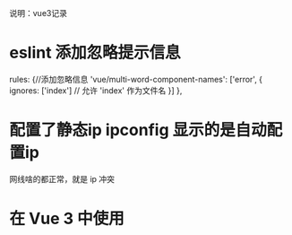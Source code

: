 说明：vue3记录

# eslint 添加忽略提示信息

rules: {//添加忽略信息
'vue/multi-word-component-names': ['error', {
ignores: ['index'] // 允许 'index' 作为文件名
}]
},

# 配置了静态ip ipconfig 显示的是自动配置ip

网线啥的都正常，就是 ip 冲突

# 在 Vue 3 中使用 <script setup> 语法时，确实不需要显式地在 components 选项中注册组件

# <router-view /> 是 Vue Router 内置的全局组件，不需要显式导入。它会自动从 Vue Router 库中导入并使用。下面是完整的实现步骤，不需要导入 <router-view />

# ref 和 reactive区别

访问值：ref用 访问值.value，而reactive直接访问值。
简单与复杂：用于ref简单类型和单个对象/数组，用于reactive具有多个反应属性的更复杂的对象。

# 旋转个角度（css）

transform: rotate(-45deg);

# 通常支持的格式包括 MP4、WebM 和 Ogg。

# 跳转到页面指定锚点位置

一、触发和跳转在同一页面1.要跳转的页面设置锚点 <section id="fc"></section>
css:
section {
padding-top: 122px;
/_ 这个值应等于或大于你的 header 高度 _/
margin-top: -122px;
/_ 同样的值但为负 _/
}
触发的链接：

<ul class="child">
  <li v-for="({ childName, childLink }, i) in child" :key="i">
      <a :href= 'childLink'  @click="handleClick()">{{ childName }}</a> 
  </li>
</ul>

2.使用 JavaScript 进行平滑滚动

<ul>
  <li><a href="#" @click="scrollToSection('showcase')">风采</a></li>
  <!-- 其他页脚链接 -->
</ul>
js：
scrollToSection(sectionId) {
  const element = document.getElementById(sectionId);//锚点视口高
  const headerOffset = document.querySelector('.header').offsetHeight;
  const elementPosition = element.getBoundingClientRect().top;//窗口高
  const offsetPosition = elementPosition + window.pageYOffset - headerOffset;
  //减去固定的 header 高度
  window.scrollTo({
    top: offsetPosition,
    behavior: 'smooth'//平滑移动
  });
}
二、触发和锚点不在同一页面（router-link ）
触发：
<ul class="child">
  <li v-for="({ childName, childLink }, i) in child" :key="i">
      <router-link :to="{ path: '/home', hash: childLink }">{{ childName }}</router-link>
  </li>
</ul>
路由：routes index.js
scrollBehavior(to, from, savedPosition) {
  if (to.hash) {
    const header = document.querySelector('.header');
    const headerOffset = header ? header.offsetHeight : 0;
    const element = document.querySelector(to.hash);
    console.log('hash---', element)
    if (element) {
      const elementPosition = element.getBoundingClientRect().top + window.pageYOffset;
      const offsetPosition = elementPosition - headerOffset;

      return window.scrollTo({
        top: offsetPosition,
        behavior: 'smooth'
      });
    }

}
return { x: 0, y: 0 };
}

# 动态拼接url

<ul>
    <li v-for="({ img, name }, index) in partners" :key="index">
      <img :src="getImagePath(img)" alt="">
      <span>{{ name }}</span>
    </li>
  </ul>
  const partners = ref([
      { img: 'hw', name: '华为' },
      { img: 'njyd', name: '南京邮电大学' }
    ]);

    const getImagePath = (img) => {
      return new URL(`../assets/images/public/${img}.jpg`,import.meta.url).href;
    };

直接拼接找不到图片
原因:路径问题：
相对路径可能无法正确解析，尤其是在使用 Webpack 或 Vite 等模块捆绑器时，它们需要以特定方式处理资产路径。

构建过程：
在构建过程中，静态资产的相对路径可能会发生变化。使用require或import.meta.url可确保正确解析路径。

# 二维码中间的图片不能超过二维码的30%

有没异型二维码中间是空的

# 大多数 GPU 的设计温度可达 85°C

# 去除nav hover时文字边框

el-dropdown-link:hover,
.el-dropdown-link:focus,
.el-dropdown-link:active {/\*_用于初始化_/
border: none;/_ 在 hover 状态下去除边框 _/
outline: none;/_ 确保没有 outline _/
text-decoration: none;/_ 确保没有文本装饰 _/
}

# src/assest/images/img.png 无法直接加载问题（或静态资源放到根目录 public 中）

使用 @ 符号作为别名路径会导致无法正确解析图片路径。Vite 中对于静态资源的路径处理，应该使用相对路径或通过 new URL 的方式来生成图片路径。

<ul>
    <li v-for="(item, index) in jsonData" :key="index">
        <div>{{ item.title }}</div>
        <div>{{ item.content }}</div>
        <div><img :src="getImageUrl(item.imgName)" alt="" style="width: 50px;height: 50px;"></div>
    </li>
</ul>
1.import alData from '@/assets/images/home/content-3/anli.json' //import 方式导入
2.const loadJsonData = async () => { //接口方式加载 json 文件
try {
    const response = await fetch('/src/assets/images/home/content-3/anli.json');
    jsonData.value = await response.json();
  } catch (error) {
    console.error('JSON 文件加载失败:', error);
  }
},

      const getImageUrl = (fileName) => {//开发环境，生产环境都可以正常加载 src/assest 中静态图片
          // 动态导入图片文件
          return new URL(`../assets/images/home/content-3/${fileName}`, import.meta.url).href;
      }

# 箭头函数

在 JavaScript 中，当使用箭头函数并加上花括号 {} 时，必须显式地使用 return 语句返回值。如果不使用 return 语句，函数将返回 undefined。因此，在使用花括号时，需要确保正确返回计算的值。

# svg 修改颜色

直接在 <path> 元素上使用 fill 属性
直接在 <path> 元素上使用 stroke 属性

# 可以在 main.js 中根据路由条件加载不同的全局样式

const adminPaths = ['/admin', '/dashboard', '/settings'];

router.beforeEach((to, from, next) => {
if (adminPaths.some(path => to.path.startsWith(path))) {
require('@/assets/admin.scss');
} else {
require('@/assets/web.scss');
}
next();
})

# password 添加显隐密码谷歌会自动填充密码并改变样式

autocomplete="new-password"即可。

1.使用element中el-input自带的属性auto-complete（版本二可用）,但是值不能按照官网而要改成new-password。2.使用el-input组件的只读属性（是否）readonly，开始要input框为只读，readonly = "true"。3.注册聚焦事件focus，控制readonly的属性值（true，false）
<el-form-item>
<el-input
v-model="form.password"
auto-complete="new-password"
:readonly="readonlyFlay"
show-password
@focus="handlerIptClick"
/>
</el-form-item>
const readonlyFlay = ref(true)
handlerIpClick() {
readonlyFlay.value = false
}

# el-tree 点击下拉三角背景变成白色

this.items = dataFromBackend.map(item => {
return {
...item,
customProperty: 'My Custom Value', // 自定义属性
};
});

# 如何清空computed对象数据

假设你有一个 computed 属性依赖于某个响应式数据，那么你可以通过修改这个响应式数据来达到清空 computed 属性的效果
computedValue() {
return this.inputValue ? this.inputValue : 'No data';
}
clearComputed() {
this.inputValue = '';
}

# 居中

height: 32px; line-height: 32px;（思考：垂直方向不是绝对居中）
此方法适用于单行文本。line-height等于的属性height将使文本在元素内垂直居中。
但是，这种方法不能处理水平居中，也不适用于多行文本。
display: flex; justify-content: center; align-items: center;：
这种方法更加灵活，它使内容在垂直和水平方向上居中。
它适用于单行和多行文本以及其他内联或块元素。
Flexbox 更加健壮，可以更优雅地处理复杂的布局

# vue2 父子孙数据响应传递

1.父 ->子：props -> 孙：props
孙：emit ->子：emit ->父
2.bus 总线
父：EventBus.$on 孙：EventBus.$emit
3.vueX

# vue2 父子孙数据非响应传递

this.$parent/this.$children
在 Vue 2 中，this.$children 是指当前组件的直接子组件的数组。可以通过这个属性访问子组件的方法和数据。然而，直接使用 this.$children 进行父子组件通信并不是推荐的做法，因为它会导致组件之间的强耦合，降低组件的可维护性和复用性
为什么不推荐使用 this.$children
不稳定的索引：this.$children 返回的是一个数组，数组中子组件的顺序不一定是固定的，容易出错。
强耦合：父组件需要知道子组件的具体实现细节，导致组件之间的依赖关系过于紧密。
难以维护：随着项目的复杂度增加，直接操作子组件会使代码变得难以维护和调试

# cesium BoundingSphere

BoundingSphere 是一种用于表示空间中一组点的最小包围球的几何结构。在 Cesium 中，BoundingSphere 通常用于计算一组点或一个对象的中心位置和范围，以便相机能够飞到并包含整个对象。
BoundingSphere 有以下几个主要属性：
center: 表示球的中心点，通常是 Cartesian3 坐标。
radius: 表示球的半径，通常是以米为单位的浮点数。

# elment select 下拉框背景颜色修改

.el-select-dropdown.el-popper //下拉框 border 属性修改、背景颜色、输入框文字颜色
.el-select-dropdown\_\_item//文字颜色
.el-select-dropdown\_\_item.hover//选中行背景
.el-select-dropdown\_\_item:hover//hover 当前

# 日期范围样式

.el-picker-panel.el-date-range-picker.el-popper//日期下拉背景

.el-date-table td.end-date div,
.el-date-table td.in-range div
.el-date-table td.start-date div//选中日期样式
.el-date-editor .el-range\_\_icon//日期icon
.el-range-editor .el-range-input//输入框回显日期样式
# b != null
undefiend null（只拦击这俩 不拦截[]）
# 逻辑运算符 b ?? false
拦截 '' 0 undefiend null (不拦截[])
# undefiend null []
if (Array.isArray(variable) && variable.length > 0) {
    // variable 也不是空数组
} 
# 读取配置文件
const fs = require('fs');
const path = require('path');

// 读取配置文件
const configPath = path.resolve(__dirname, 'src/assets/config.json');
let config;

try {
  const rawConfig = fs.readFileSync(configPath);
  config = JSON.parse(rawConfig);
} catch (error) {
  console.error('Error reading the config file:', error);
  config = { ip: 'localhost', port: 8080 }; // 设置默认值
}

module.exports = {
  devServer: {
    host: '0.0.0.0', // 绑定到所有网络接口
    port: config.port || 8080, // 使用JSON配置文件中的端口
    open: true, // 自动打开浏览器
    public: `${config.ip}:${config.port}`, // 使用JSON配置文件中的IP和端口
  }
};
# 在config.js 获取本地ip
import { defineConfig } from 'vite';
import os from 'os';

function getLocalIP() {
  const interfaces = os.networkInterfaces();
  let localIP = '127.0.0.1'; // 默认返回localhost

  for (const interfaceName in interfaces) {
    const iface = interfaces[interfaceName];
    
    if (interfaceName.includes('VMware') || interfaceName.includes('VirtualBox')) {
      continue;
    }

    for (const alias of iface) {
      if (alias.family === 'IPv4' && !alias.internal) {
        localIP = alias.address;
        if (interfaceName.includes('WLAN') || interfaceName.includes('Wi-Fi')) {
          return alias.address;
        }
      }
    }
  }

  return localIP;
}

const localIP = getLocalIP();

export default defineConfig({
  define: {
    'import.meta.env.VITE_LOCAL_IP': JSON.stringify(localIP),
  },
  server: {
    host: localIP,
    port: 3000,
    open: true,
  },
});
这种方式错误
define: {
  'import.meta.env': {//注入到环境变量
    VITE_LOCAL_IP: JSON.stringify(localIP),
  },
},
因为这种配置方式并未实际替换 import.meta.env 对象的内容，只是试图将整个对象替换为指定的值，这样会导致无法正确访问到 VITE_LOCAL_IP 变量。


